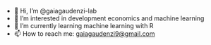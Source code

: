 - 👋 Hi, I’m @gaiagaudenzi-lab
- 👀 I’m interested in development economics and machine learning
- 🌱 I’m currently learning machine learning with R
- 📫 How to reach me: gaiagaudenzi9@gmail.com

<!---
gaiagaudenzi-lab/gaiagaudenzi-lab is a ✨ special ✨ repository because its `README.md` (this file) appears on your GitHub profile.
You can click the Preview link to take a look at your changes.
--->
